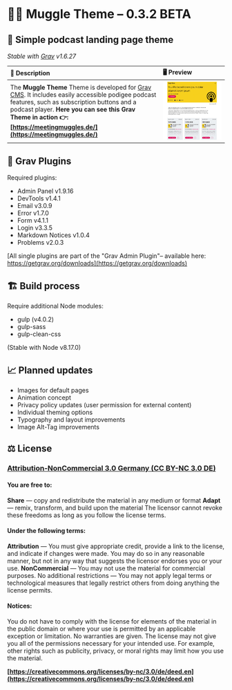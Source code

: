 # 🧙‍♂️ Muggle Theme – 0.3.2 BETA
## 📲 Simple podcast landing page theme

*Stable with [Grav](http://github.com/getgrav/grav) v1.6.27*

| 📖 Description |  🖥 Preview |
|:----|:---|
| The **Muggle Theme** Theme is developed for [Grav CMS](http://github.com/getgrav/grav). It includes easily accessible podigee podcast features, such as subscription buttons and a podcast player. **Here you can see this Grav Theme in action 👉: [https://meetingmuggles.de/](https://meetingmuggles.de/)**| ![Screenshot](https://github.com/Fraaanz/Muggle-Theme-GravCMS/raw/master/screenshot.jpg) | 

## 🍱 Grav Plugins

Required plugins:

- Admin Panel  v1.9.16
- DevTools  v1.4.1
- Email  v3.0.9
- Error  v1.7.0
- Form  v4.1.1
- Login  v3.3.5
- Markdown Notices  v1.0.4
- Problems  v2.0.3

[All single plugins are part of the "Grav Admin Plugin"– available here: https://getgrav.org/downloads](https://getgrav.org/downloads)

## 🏗 Build process

Require additional Node modules: 
- gulp (v4.0.2)
- gulp-sass 
- gulp-clean-css

(Stable with Node v8.17.0)

## 📈 Planned updates

- Images for default pages
- Animation concept
- Privacy policy updates (user permission for external content)
- Individual theming options
- Typography and layout improvements
- Image Alt-Tag improvements 

## ⚖️ License

### [Attribution-NonCommercial 3.0 Germany (CC BY-NC 3.0 DE)](https://creativecommons.org/licenses/by-nc/3.0/de/deed.en)

#### You are free to:

**Share** — copy and redistribute the material in any medium or format
**Adapt** — remix, transform, and build upon the material
The licensor cannot revoke these freedoms as long as you follow the license terms.

#### Under the following terms:

**Attribution** — You must give appropriate credit, provide a link to the license, and indicate if changes were made. You may do so in any reasonable manner, but not in any way that suggests the licensor endorses you or your use.
**NonCommercial** — You may not use the material for commercial purposes.
No additional restrictions — You may not apply legal terms or technological measures that legally restrict others from doing anything the license permits.

#### Notices:

You do not have to comply with the license for elements of the material in the public domain or where your use is permitted by an applicable exception or limitation.
No warranties are given. The license may not give you all of the permissions necessary for your intended use. For example, other rights such as publicity, privacy, or moral rights may limit how you use the material.

**[https://creativecommons.org/licenses/by-nc/3.0/de/deed.en](https://creativecommons.org/licenses/by-nc/3.0/de/deed.en)**
